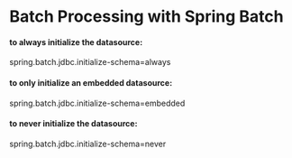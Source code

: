 # Batch Processing with Spring Batch

#### to always initialize the datasource:
spring.batch.jdbc.initialize-schema=always

#### to only initialize an embedded datasource:
spring.batch.jdbc.initialize-schema=embedded

#### to never initialize the datasource:
spring.batch.jdbc.initialize-schema=never
